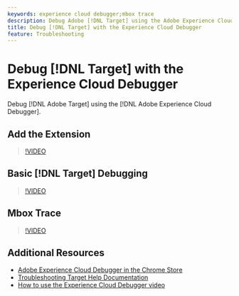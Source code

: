 ```yaml
---
keywords: experience cloud debugger;mbox trace
description: Debug Adobe [!DNL Target] using the Adobe Experience Cloud Debugger.
title: Debug [!DNL Target] with the Experience Cloud Debugger
feature: Troubleshooting
---
```


# Debug [!DNL Target] with the Experience Cloud Debugger

Debug [!DNL Adobe Target] using the [!DNL Adobe Experience Cloud Debugger].

## Add the Extension

>[!VIDEO](https://video.tv.adobe.com/v/23114/?quality=12)

## Basic [!DNL Target] Debugging

>[!VIDEO](https://video.tv.adobe.com/v/23115/?quality=12)

## Mbox Trace

>[!VIDEO](https://video.tv.adobe.com/v/23113/?quality=12)

## Additional Resources

+ [Adobe Experience Cloud Debugger in the Chrome Store](https://chrome.google.com/webstore/detail/adobe-experience-cloud-de/ocdmogmohccmeicdhlhhgepeaijenapj?hl=en)
+ [Troubleshooting Target Help Documentation](/help/main/r-troubleshooting-target/troubleshooting-target.md)
+ [How to use the Experience Cloud Debugger video](https://helpx.adobe.com/marketing-cloud-core/kt/using/experience-cloud-debugger-feature-video-use.html)

